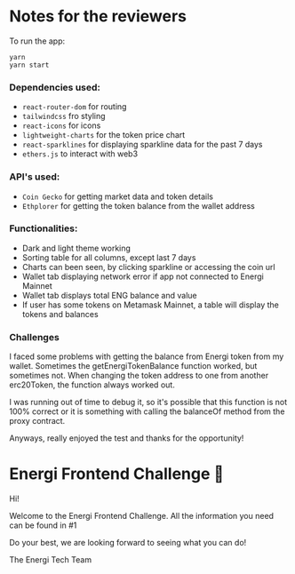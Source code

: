 # Notes for the reviewers
To run the app:

```
yarn
yarn start
```

### Dependencies used:
- `react-router-dom` for routing
- `tailwindcss` fro styling
- `react-icons` for icons
- `lightweight-charts` for the token price chart
- `react-sparklines` for displaying sparkline data for the past 7 days
- `ethers.js` to interact with web3

### API's used:
- `Coin Gecko` for getting market data and token details
- `Ethplorer` for getting the token balance from the wallet address

### Functionalities:
- Dark and light theme working
- Sorting table for all columns, except last 7 days
- Charts can been seen, by clicking sparkline or accessing the coin url
- Wallet tab displaying network error if app not connected to Energi Mainnet
- Wallet tab displays total ENG balance and value
- If user has some tokens on Metamask Mainnet, a table will display the tokens and balances

### Challenges

I faced some problems with getting the balance from Energi token from my wallet. Sometimes the getEnergiTokenBalance function worked, but sometimes not. When changing the token address to one from another erc20Token, the function always worked out.

I was running out of time to debug it, so it's possible that this function is not 100% correct or it is something with calling the balanceOf method from the proxy contract.

Anyways, really enjoyed the test and thanks for the opportunity!




# Energi Frontend Challenge :muscle:

Hi!

Welcome to the Energi Frontend Challenge. All the information you need can be found in #1

Do your best, we are looking forward to seeing what you can do!

The Energi Tech Team
